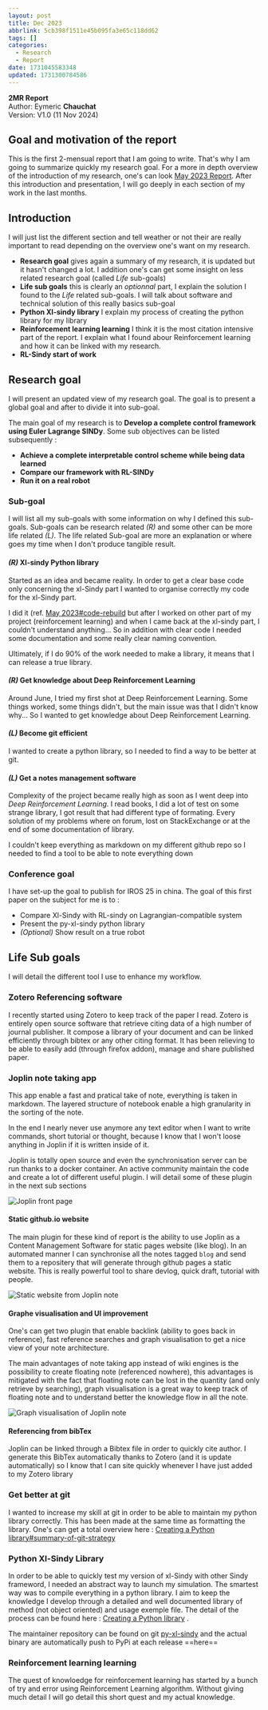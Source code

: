 ```yaml
---
layout: post
title: Dec 2023
abbrlink: 5cb398f1511e45b095fa3e65c118dd62
tags: []
categories:
  - Research
  - Report
date: 1731045583348
updated: 1731300784586
---
```


**2MR Report**\
Author: Eymeric **Chauchat**\
Version: V1.0 (11 Nov 2024)

## Goal and motivation of the report

This is the first 2-mensual report that I am going to write. That's why I am going to summarize quickly my research goal. For a more in depth overview of the introduction of my research, one's can look [May 2023 Report](/p/22a56c0680934dcdb94881992c682390).
After this introduction and presentation, I will go deeply in each section of my work in the last months.

## Introduction

I will just list the different section and tell weather or not their are really important to read depending on the overview one's want on my research.

- **Research goal** gives again a summary of my research, it is updated but it hasn't changed a lot. I addition one's can get some insight on less related research goal (called *Life* sub-goals)
- **Life sub goals** this is clearly an *optionnal* part, I explain the solution I found to the *Life* related sub-goals. I will talk about software and technical solution of this really basics sub-goal
- **Python Xl-sindy library** I explain my process of creating the python library for my library
- **Reinforcement learning learning** I think it is the most citation intensive part of the report. I explain what I found abour Reinforcement learning and how it can be linked with my research.
- **RL-Sindy start of work**

## Research goal

I will present an updated view of my research goal. The goal is to present a global goal and after to divide it into sub-goal.

The main goal of my research is to **Develop a complete control framework using Euler Lagrange SINDy**. Some sub objectives can be listed subsequently :

- **Achieve a complete interpretable control scheme while being data learned**
- **Compare our framework with RL-SINDy**
- **Run it on a real robot**

### Sub-goal

I will list all my sub-goals with some information on why I defined this sub-goals. Sub-goals can be research related *(R)* and some other can be more life related *(L)*.
The life related Sub-goal are more an explanation or where goes my time when I don't produce tangible result.

#### *(R)* Xl-sindy Python library

Started as an idea and became reality. In order to get a clear base code only concerning the xl-Sindy part I wanted to organise correctly my code for the xl-Sindy part.

I did it (ref. [May 2023#code-rebuild](:/content/22a56c0680934dcdb94881992c682390#code-rebuild)  but after I worked on other part of my project (reinforcement learning) and when I came back at the xl-sindy part, I couldn't understand anything... So in addition with clear code I needed some documentation and some really clear naming convention.

Ultimately, if I do 90% of the work needed to make a library, it means that I can release a true library.

#### *(R)* Get knowledge about Deep Reinforcement Learning

Around June, I tried my first shot at Deep Reinforcement Learning. Some things worked, some things didn't, but the main issue was that I didn't know why... So I wanted to get knowledge about Deep Reinforcement Learning.

#### *(L)* Become git efficient

I wanted to create a python library, so I needed to find a way to be better at git.

#### *(L)* Get a notes management software

Complexity of the project became really high as soon as I went deep into *Deep Reinforcement Learning*. I read books, I did a lot of test on some strange library, I got result that had different type of formating. Every solution of my problems where on forum, lost on StackExchange or at the end of some documentation of library.

I couldn't keep everything as markdown on my different github repo so I needed to find a tool to be able to note everything down

### Conference goal

I have set-up the goal to publish for IROS 25 in china. The goal of this first paper on the subject for me is to :

- Compare Xl-Sindy with RL-sindy on Lagrangian-compatible system
- Present the py-xl-sindy python library
- *(Optional)* Show result on a true robot

## Life Sub goals

I will detail the different tool I use to enhance my workflow.

### Zotero Referencing software

I recently started using Zotero to keep track of the paper I read. Zotero is entirely open source software that retrieve citing data of a high number of journal publisher. It compose a library of your document and can be linked efficiently through bibtex or any other citing format. It has been relieving to be able to easily add (through firefox addon), manage and share published paper.

### Joplin note taking app

This app enable a fast and pratical take of note, everything is taken in markdown. The layered structure of notebook enable a high granularity in the sorting of the note.

In the end I nearly never use anymore any text editor when I want to write commands, short tutorial or thought, because I know that I won't loose anything in Joplin if it is written inside of it.

Joplin is totally open source and even the synchronisation server can be run thanks to a docker container.
An active community maintain the code and create a lot of different useful plugin. I will detail some of these plugin in the next sub sections

![Joplin front page](/resources/4111bd7ada4344cda441e10472f1e758.png)

#### Static github.io website

The main plugin for these kind of report is the ability to use Joplin as a Content Management Software for static pages website (like blog). In an automated manner I can synchronise all the notes tagged `blog` and send them to a repositery that will generate through github pages a static website. This is really powerful tool to share devlog, quick draft, tutorial with people.

![Static website from Joplin note](/resources/c9d62c1523e849cfbaa2eb1b3e3f5a19.png)

#### Graphe visualisation and UI improvement

One's can get two plugin that enable backlink (ability to goes back in reference), fast reference searches and graph visualisation to get a nice view of your note architecture.

The main advantages of note taking app instead of wiki engines is the possibility to create floating note (referenced nowhere), this advantages is mitigated with the fact that floating note can be lost in the quantity (and only retrieve by searching), graph visualisation is a great way to keep track of floating note and to understand better the knowledge flow in all the note.

![Graph visualisation of Joplin note](/resources/efb50cc7614245d781a8e1ef2d800354.png)

#### Referencing from bibTex

Joplin can be linked through a Bibtex file in order to quickly cite author. I generate this BibTex automatically thanks to Zotero (and it is update automatically) so I know that I can site quickly whenever I have just added to my Zotero library

### Get better at git

I wanted to increase my skill at git in order to be able to maintain my python library correctly. This has been made at the same time as formatting the library. One's can get a total overview here : [Creating a Python library#summary-of-git-strategy](:/content/738f25b6283a408aa2f517964cda0fc5#summary-of-git-strategy)

### Python Xl-Sindy Library

In order to be able to quickly test my version of xl-Sindy with other Sindy frameword, I needed an abstract way to launch my simulation. The smartest way was to compile everything in a python library. I aim to keep the knowledge I develop through a detailed and well documented library of method (not object oriented) and usage exemple file. The detail of the process can be found here : [Creating a Python library](/p/738f25b6283a408aa2f517964cda0fc5) .

The maintainer repository can be found on git [py-xl-sindy](https://github.com/Eymeric65/py-xl-sindy) and the actual binary are automatically push to PyPi at each release ==here==

### Reinforcement learning learning

The quest of knowloedge for reinforcement learning has started by a bunch of try and error using Reinforcement Learning algorithm. Without giving much detail I will go detail this short quest and my actual knowledge.
